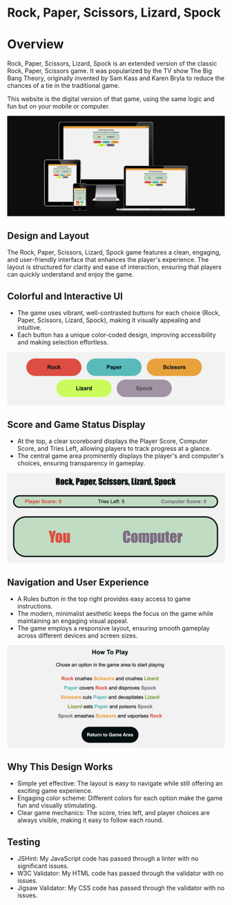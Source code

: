 # Rock, Paper, Scissors, Lizard, Spock

# Overview

Rock, Paper, Scissors, Lizard, Spock is an extended version of the classic Rock, Paper, Scissors game. 
It was popularized by the TV show The Big Bang Theory, originally invented by Sam Kass and Karen Bryla to reduce the chances of a tie in the traditional game.

This website is the digital version of that game, using the same logic and fun but on your mobile or computer. 

![Am I Responsive Screenshot](assets/images/Am-I-Responsive.png)

## Design and Layout
The Rock, Paper, Scissors, Lizard, Spock game features a clean, engaging, and user-friendly interface that enhances the player's experience. The layout is structured for clarity and ease of interaction, ensuring that players can quickly understand and enjoy the game.

## Colorful and Interactive UI
* The game uses vibrant, well-contrasted buttons for each choice (Rock, Paper,       Scissors, Lizard, Spock), making it visually appealing and intuitive.
* Each button has a unique color-coded design, improving accessibility and making    selection effortless.

![Player choices buttons](assets/images/buttons.png)

## Score and Game Status Display
* At the top, a clear scoreboard displays the Player Score, Computer Score, and      Tries Left, allowing players to track progress at a glance.
* The central game area prominently displays the player's and computer's choices,   ensuring transparency in gameplay.

![Scoreboard and Game display](assets/images/scoreboard-game-area.png)

## Navigation and User Experience
* A Rules button in the top right provides easy access to game instructions.
* The modern, minimalist aesthetic keeps the focus on the game while maintaining an engaging visual appeal.
* The game employs a responsive layout, ensuring smooth gameplay across different devices and screen sizes.

![Rules page](assets/images/rules.png)

## Why This Design Works
* Simple yet effective: The layout is easy to navigate while still offering an exciting game experience.
* Engaging color scheme: Different colors for each option make the game fun and visually stimulating.
* Clear game mechanics: The score, tries left, and player choices are always visible, making it easy to follow each round.

## Testing

* JSHint: My JavaScript code has passed through a linter with no significant issues.
* W3C Validator: My HTML code has passed through the validator with no issues.
* Jigsaw Validator: My CSS code has passed through the validator with no issues.





  
